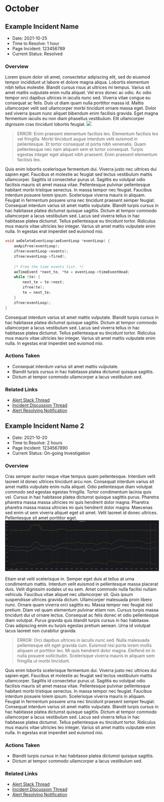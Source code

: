 # October

## Example Incident Name
- Date: 2021-10-25
- Time to Resolve: 1 hour
- Page Incident: 123456789
- Current Status: Resolved

### Overview
Lorem ipsum dolor sit amet, consectetur adipiscing elit, sed do eiusmod tempor incididunt ut labore et dolore magna aliqua. Lobortis elementum nibh tellus molestie. Blandit cursus risus at ultrices mi tempus. Varius sit amet mattis vulputate enim nulla aliquet. Vel eros donec ac odio. Ac odio tempor orci dapibus ultrices in iaculis nunc sed. Viverra vitae congue eu consequat ac felis. Duis ut diam quam nulla porttitor massa id. Mattis ullamcorper velit sed ullamcorper morbi tincidunt ornare massa eget. Dolor sed viverra ipsum nunc aliquet bibendum enim facilisis gravida. Eget magna fermentum iaculis eu non diam phasellus vestibulum. Elit ullamcorper dignissim cras tincidunt lobortis feugiat.
<img src="static/img/october/25/example/grafana.gif" style="max-width: 100%" />


> ERROR: Enim praesent elementum facilisis leo. Elementum facilisis leo vel fringilla. Morbi tincidunt augue interdum velit euismod in pellentesque. Et tortor consequat id porta nibh venenatis. Quam pellentesque nec nam aliquam sem et tortor consequat. Turpis egestas integer eget aliquet nibh praesent. Enim praesent elementum facilisis leo.

Quis enim lobortis scelerisque fermentum dui. Viverra justo nec ultrices dui sapien eget. Faucibus et molestie ac feugiat sed lectus vestibulum mattis ullamcorper. Sagittis id consectetur purus ut. Sagittis eu volutpat odio facilisis mauris sit amet massa vitae. Pellentesque pulvinar pellentesque habitant morbi tristique senectus. In massa tempor nec feugiat. Faucibus interdum posuere lorem ipsum. Scelerisque viverra mauris in aliquam. Feugiat in fermentum posuere urna nec tincidunt praesent semper feugiat. Consequat interdum varius sit amet mattis vulputate. Blandit turpis cursus in hac habitasse platea dictumst quisque sagittis. Dictum at tempor commodo ullamcorper a lacus vestibulum sed. Lacus sed viverra tellus in hac habitasse platea dictumst. Tellus pellentesque eu tincidunt tortor. Ridiculus mus mauris vitae ultricies leo integer. Varius sit amet mattis vulputate enim nulla. In egestas erat imperdiet sed euismod nisi.

```C
void aeDeleteEventLoop(aeEventLoop *eventLoop) {
    aeApiFree(eventLoop);
    zfree(eventLoop->events);
    zfree(eventLoop->fired);

    /* Free the time events list. */
    aeTimeEvent *next_te, *te = eventLoop->timeEventHead;
    while (te) {
        next_te = te->next;
        zfree(te);
        te = next_te;
    }
    zfree(eventLoop);
}
```

Consequat interdum varius sit amet mattis vulputate. Blandit turpis cursus in hac habitasse platea dictumst quisque sagittis. Dictum at tempor commodo ullamcorper a lacus vestibulum sed. Lacus sed viverra tellus in hac habitasse platea dictumst. Tellus pellentesque eu tincidunt tortor. Ridiculus mus mauris vitae ultricies leo integer. Varius sit amet mattis vulputate enim nulla. In egestas erat imperdiet sed euismod nisi.

### Actions Taken
- Consequat interdum varius sit amet mattis vulputate.
- Blandit turpis cursus in hac habitasse platea dictumst quisque sagittis.
-  Dictum at tempor commodo ullamcorper a lacus vestibulum sed.

### Related Links
- [Alert Slack Thread]()
- [Incident Discussion Thread]()
- [Alert Resolving Notification]()

## Example Incident Name 2
- Date: 2021-10-20
- Time to Resolve: 2 hours
- Page Incident: 1234567890
- Current Status: On-going Investigation

### Overview
Cras semper auctor neque vitae tempus quam pellentesque. Interdum velit laoreet id donec ultrices tincidunt arcu non. Consequat interdum varius sit amet mattis vulputate enim nulla aliquet. Odio pellentesque diam volutpat commodo sed egestas egestas fringilla. Tortor condimentum lacinia quis vel. Cursus in hac habitasse platea dictumst quisque sagittis purus. Pharetra pharetra massa massa ultricies mi quis hendrerit dolor magna. Pharetra pharetra massa massa ultricies mi quis hendrerit dolor magna. Maecenas sed enim ut sem viverra aliquet eget sit amet. Velit laoreet id donec ultrices. Pellentesque sit amet porttitor eget.
<img src="static/img/october/20/example/grafana.png" style="max-width: 100%" />

Etiam erat velit scelerisque in. Semper eget duis at tellus at urna condimentum mattis. Interdum velit euismod in pellentesque massa placerat duis. Velit dignissim sodales ut eu sem. Amet commodo nulla facilisi nullam vehicula. Faucibus vitae aliquet nec ullamcorper sit. Quis ipsum suspendisse ultrices gravida dictum. Ullamcorper malesuada proin libero nunc. Ornare quam viverra orci sagittis eu. Massa tempor nec feugiat nisl pretium. Diam vel quam elementum pulvinar etiam non. Cursus turpis massa tincidunt dui ut ornare lectus. Consequat ac felis donec et odio pellentesque diam volutpat. Purus gravida quis blandit turpis cursus in hac habitasse. Cras adipiscing enim eu turpis egestas pretium aenean. Urna id volutpat lacus laoreet non curabitur gravida.

> ERROR: Orci dapibus ultrices in iaculis nunc sed. Nulla malesuada pellentesque elit eget gravida cum. Euismod nisi porta lorem mollis aliquam ut porttitor leo. Mi quis hendrerit dolor magna. Eleifend mi in nulla posuere sollicitudin. Scelerisque viverra mauris in aliquam sem fringilla ut morbi tincidunt.

Quis enim lobortis scelerisque fermentum dui. Viverra justo nec ultrices dui sapien eget. Faucibus et molestie ac feugiat sed lectus vestibulum mattis ullamcorper. Sagittis id consectetur purus ut. Sagittis eu volutpat odio facilisis mauris sit amet massa vitae. Pellentesque pulvinar pellentesque habitant morbi tristique senectus. In massa tempor nec feugiat. Faucibus interdum posuere lorem ipsum. Scelerisque viverra mauris in aliquam. Feugiat in fermentum posuere urna nec tincidunt praesent semper feugiat. Consequat interdum varius sit amet mattis vulputate. Blandit turpis cursus in hac habitasse platea dictumst quisque sagittis. Dictum at tempor commodo ullamcorper a lacus vestibulum sed. Lacus sed viverra tellus in hac habitasse platea dictumst. Tellus pellentesque eu tincidunt tortor. Ridiculus mus mauris vitae ultricies leo integer. Varius sit amet mattis vulputate enim nulla. In egestas erat imperdiet sed euismod nisi.


### Actions Taken
- Blandit turpis cursus in hac habitasse platea dictumst quisque sagittis.
- Dictum at tempor commodo ullamcorper a lacus vestibulum sed.

### Related Links
- [Alert Slack Thread]()
- [Incident Discussion Thread]()
- [Alert Resolving Notification]()
